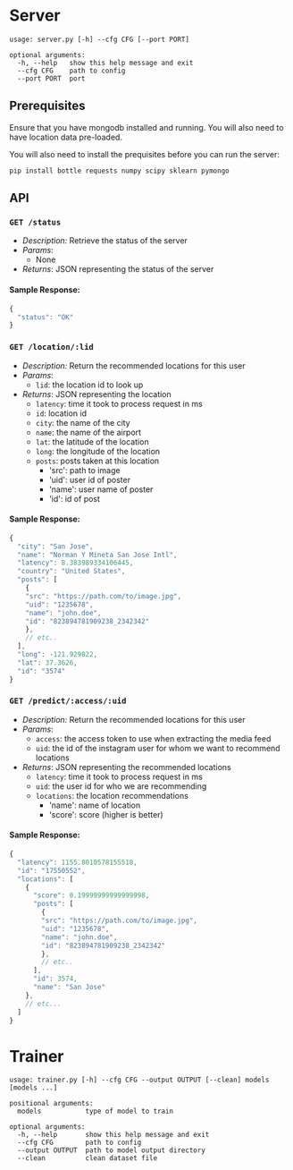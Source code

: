 Server
===

```
usage: server.py [-h] --cfg CFG [--port PORT]

optional arguments:
  -h, --help   show this help message and exit
  --cfg CFG    path to config
  --port PORT  port
```

## Prerequisites

Ensure that you have mongodb installed and running.  You will also need to have
location data pre-loaded.

You will also need to install the prequisites before you can run the server:

```
pip install bottle requests numpy scipy sklearn pymongo
```

## API

### `GET /status` 

- *Description:* Retrieve the status of the server
- *Params*:
  - None
- *Returns*: JSON representing the status of the server

#### Sample Response:
```javascript
{
  "status": "OK"
}
```

### `GET /location/:lid`

- *Description:* Return the recommended locations for this user
- *Params*:
  - `lid`: the location id to look up
- *Returns*: JSON representing the location
  - `latency`: time it took to process request in ms
  - `id`: location id
  - `city`: the name of the city
  - `name`: the name of the airport
  - `lat`: the latitude of the location
  - `long`: the longitude of the location
  - `posts`: posts taken at this location
    - 'src': path to image
    - 'uid': user id of poster
    - 'name': user name of poster
    - 'id': id of post

#### Sample Response:
```javascript
{
  "city": "San Jose",
  "name": "Norman Y Mineta San Jose Intl",
  "latency": 8.383989334106445,
  "country": "United States",
  "posts": [
    {
    "src": "https://path.com/to/image.jpg",
    "uid": "1235678",
    "name": "john.doe",
    "id": "823894781909238_2342342"
    },
    // etc..
  ],
  "long": -121.929022,
  "lat": 37.3626,
  "id": "3574"
}
```

### `GET /predict/:access/:uid`

- *Description:* Return the recommended locations for this user
- *Params*:
  - `access`: the access token to use when extracting the media feed
  - `uid`: the id of the instagram user for whom we want to recommend locations
- *Returns*: JSON representing the recommended locations
  - `latency`: time it took to process request in ms
  - `uid`: the user id for who we are recommending
  - `locations`: the location recommendations
    - 'name': name of location
    - 'score': score (higher is better)

#### Sample Response:
```javascript
{
  "latency": 1155.8010578155518,
  "id": "17550552",
  "locations": [
    {
      "score": 0.19999999999999998,
      "posts": [
        {
        "src": "https://path.com/to/image.jpg",
        "uid": "1235678",
        "name": "john.doe",
        "id": "823894781909238_2342342"
        },
        // etc..
      ],
      "id": 3574,
      "name": "San Jose"
    },
    // etc...
  ]
}
```

Trainer
===

```
usage: trainer.py [-h] --cfg CFG --output OUTPUT [--clean] models [models ...]

positional arguments:
  models           type of model to train

optional arguments:
  -h, --help       show this help message and exit
  --cfg CFG        path to config
  --output OUTPUT  path to model output directory
  --clean          clean dataset file
```
